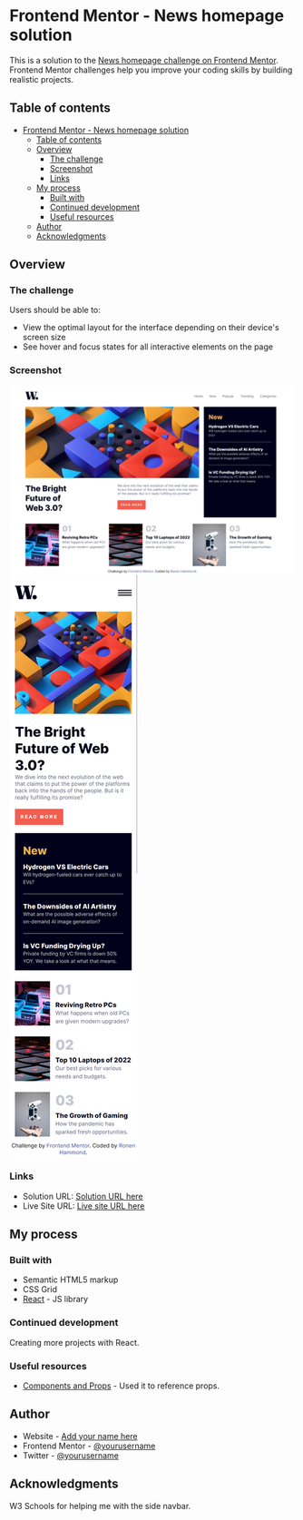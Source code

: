 # Frontend Mentor - News homepage solution

This is a solution to the [News homepage challenge on Frontend Mentor](https://www.frontendmentor.io/challenges/news-homepage-H6SWTa1MFl). Frontend Mentor challenges help you improve your coding skills by building realistic projects.

## Table of contents

- [Frontend Mentor - News homepage solution](#frontend-mentor---news-homepage-solution)
  - [Table of contents](#table-of-contents)
  - [Overview](#overview)
    - [The challenge](#the-challenge)
    - [Screenshot](#screenshot)
    - [Links](#links)
  - [My process](#my-process)
    - [Built with](#built-with)
    - [Continued development](#continued-development)
    - [Useful resources](#useful-resources)
  - [Author](#author)
  - [Acknowledgments](#acknowledgments)

## Overview

### The challenge

Users should be able to:

- View the optimal layout for the interface depending on their device's screen size
- See hover and focus states for all interactive elements on the page

### Screenshot

![](./screenshot_1.png)
![](./screenshot_2.png)


### Links

- Solution URL: [Solution URL here](https://www.frontendmentor.io/solutions/news-homepage-4YNJ7_auVz)
- Live Site URL: [Live site URL here](https://ronennewshomepage.vercel.app/)

## My process

### Built with

- Semantic HTML5 markup
- CSS Grid
- [React](https://reactjs.org/) - JS library

### Continued development

Creating more projects with React.

### Useful resources

- [Components and Props](https://reactjs.org/docs/components-and-props.html) - Used it to reference props.

## Author

- Website - [Add your name here](https://ronenhammond.netlify.app/)
- Frontend Mentor - [@yourusername](https://www.frontendmentor.io/profile/RonenTGreat)
- Twitter - [@yourusername](https://twitter.com/Ronen_T_G)

## Acknowledgments

W3 Schools for helping me with the side navbar.
